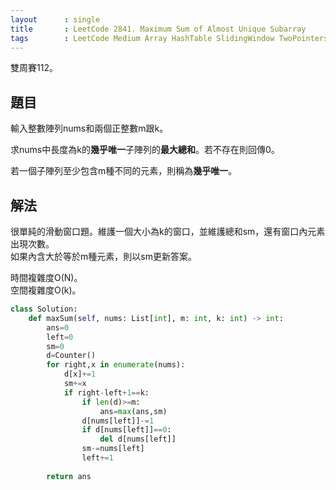 ```yaml
---
layout      : single
title       : LeetCode 2841. Maximum Sum of Almost Unique Subarray
tags        : LeetCode Medium Array HashTable SlidingWindow TwoPointers
---
```

雙周賽112。

## 題目

輸入整數陣列nums和兩個正整數m跟k。  

求nums中長度為k的**幾乎唯一**子陣列的**最大總和**。若不存在則回傳0。  

若一個子陣列至少包含m種不同的元素，則稱為**幾乎唯一**。  

## 解法

很單純的滑動窗口題。維護一個大小為k的窗口，並維護總和sm，還有窗口內元素出現次數。  
如果內含大於等於m種元素，則以sm更新答案。  

時間複雜度O(N)。  
空間複雜度O(k)。  

```python
class Solution:
    def maxSum(self, nums: List[int], m: int, k: int) -> int:
        ans=0
        left=0
        sm=0
        d=Counter()
        for right,x in enumerate(nums):
            d[x]+=1
            sm+=x
            if right-left+1==k:
                if len(d)>=m:
                    ans=max(ans,sm)
                d[nums[left]]-=1
                if d[nums[left]]==0:
                    del d[nums[left]]
                sm-=nums[left]
                left+=1
                
        return ans
```
